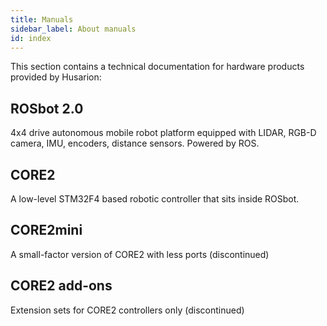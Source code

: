 ```yaml
---
title: Manuals
sidebar_label: About manuals
id: index
---
```


This section contains a technical documentation for hardware products provided by Husarion:

## ROSbot 2.0 ##

4x4 drive autonomous mobile robot platform equipped with LIDAR, RGB-D camera, IMU, encoders, distance sensors. Powered by ROS.

## CORE2 ##

A low-level STM32F4 based robotic controller that sits inside ROSbot.

## CORE2mini ##

A small-factor version of CORE2 with less ports (discontinued)

## CORE2 add-ons ##

Extension sets for CORE2 controllers only (discontinued)